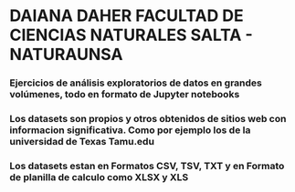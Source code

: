# DAIANA DAHER FACULTAD DE CIENCIAS NATURALES SALTA - NATURAUNSA
### Ejercicios de análisis exploratorios de datos en grandes volúmenes, todo en formato de Jupyter notebooks
### Los datasets son propios y otros obtenidos de sitios web con informacion significativa. Como por ejemplo los de la universidad de Texas Tamu.edu
### Los datasets estan en Formatos CSV, TSV, TXT y en Formato de planilla de calculo como XLSX y XLS
